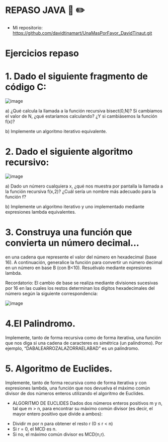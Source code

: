 # REPASO JAVA :page_with_curl: ✏️

 * Mi repositorio: https://github.com/davidtinamart/UnaMasPorFavor_DavidTinaut.git
 
# Ejercicios repaso
# 1. Dado el siguiente fragmento de código C:
![image](https://user-images.githubusercontent.com/113375951/227747484-b75df89f-f977-4426-bc21-c55fb463ced8.png)


a) ¿Qué calcula la llamada a la función recursiva bisect(0,N)? Si cambiamos el
valor de N, ¿qué estaríamos calculando? ¿Y si cambiásemos la función f(x)?

b) Implemente un algoritmo iterativo equivalente.

 # 2. Dado el siguiente algoritmo recursivo:
 ![image](https://user-images.githubusercontent.com/113375951/227747512-f956ca50-5f9f-440e-843f-e82a9aaa4bbd.png)

 
a) Dado un número cualquiera x, ¿qué nos muestra por pantalla la llamada a la función
recursiva f(x,2)? ¿Cuál sería un nombre más adecuado para la función f?

b) Implemente un algoritmo iterativo y uno implementado mediante expresiones lambda
equivalentes.

# 3. Construya una función que convierta un número decimal...

en una cadena que represente el valor del número en hexadecimal (base 16). A continuación, generalice la función para
convertir un número decimal en un número en base B (con B<10). Resuélvalo mediante expresiones lambda.


Recordatorio: El cambio de base se realiza mediante divisiones sucesivas por 16
en las cuales los restos determinan los dígitos hexadecimales del número según
la siguiente correspondencia:

![image](https://user-images.githubusercontent.com/113375951/227747646-74f05cec-d513-45f5-a2b8-c53da7cbe41c.png)


# 4.El Palindromo.

Implemente, tanto de forma recursiva como de forma iterativa, una función que nos diga
si una cadena de caracteres es simétrica (un palíndromo). Por ejemplo,
“DABALEARROZALAZORRAELABAD” es un palíndromo.

# 5. Algoritmo de Euclides.

Implemente, tanto de forma recursiva como de forma iterativa y con expresiones lambda,
una función que nos devuelva el máximo común divisor de dos números enteros
utilizando el algoritmo de Euclides.

* ALGORITMO DE EUCLIDES
Dados dos números enteros positivos m y n, tal que m > n,
para encontrar su máximo común divisor
(es decir, el mayor entero positivo que divide a ambos):
- Dividir m por n para obtener el resto r (0 ≤ r < n)
- Si r = 0, el MCD es n.
- Si no, el máximo común divisor es MCD(n,r).
